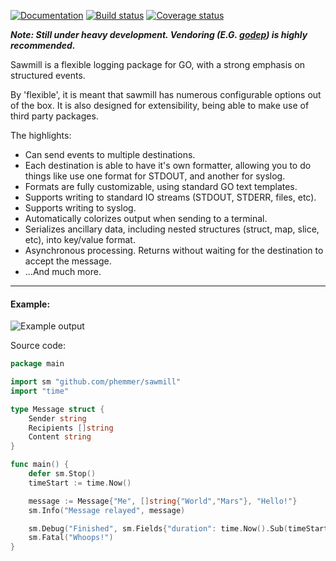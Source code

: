 [![Documentation](https://godoc.org/github.com/phemmer/sawmill?status.png)](http://godoc.org/github.com/phemmer/sawmill)
[![Build status](https://travis-ci.org/phemmer/sawmill.svg?branch=master)](https://travis-ci.org/phemmer/sawmill)
[![Coverage status](https://coveralls.io/repos/phemmer/sawmill/badge.svg?branch=master)](https://coveralls.io/r/phemmer/sawmill?branch=master)

***Note: Still under heavy development. Vendoring (E.G. [godep](https://github.com/tools/godep)) is highly recommended.***

Sawmill is a flexible logging package for GO, with a strong emphasis on structured events.

By 'flexible', it is meant that sawmill has numerous configurable options out of the box. It is also designed for extensibility, being able to make use of third party packages.

The highlights:

* Can send events to multiple destinations.
* Each destination is able to have it's own formatter, allowing you to do things like use one format for STDOUT, and another for syslog.
* Formats are fully customizable, using standard GO text templates.
* Supports writing to standard IO streams (STDOUT, STDERR, files, etc).
* Supports writing to syslog.
* Automatically colorizes output when sending to a terminal.
* Serializes ancillary data, including nested structures (struct, map, slice, etc), into key/value format.
* Asynchronous processing. Returns without waiting for the destination to accept the message.
* ...And much more.

---
#### Example:

![Example output](http://i.imgur.com/3rfgVvk.png)

Source code:
```go
package main

import sm "github.com/phemmer/sawmill"
import "time"

type Message struct {
	Sender string
	Recipients []string
	Content string
}

func main() {
	defer sm.Stop()
	timeStart := time.Now()

	message := Message{"Me", []string{"World","Mars"}, "Hello!"}
	sm.Info("Message relayed", message)

	sm.Debug("Finished", sm.Fields{"duration": time.Now().Sub(timeStart)})
	sm.Fatal("Whoops!")
}
```
